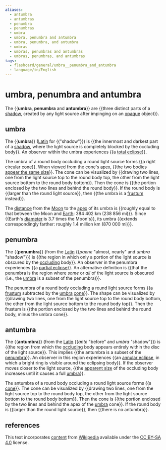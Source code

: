 ```yaml
---
aliases:
  - antumbra
  - antumbras
  - penumbra
  - penumbras
  - umbra
  - umbra, penumbra and antumbra
  - umbra, penumbra, and antumbra
  - umbras
  - umbras, penumbras and antumbras
  - umbras, penumbras, and antumbras
tags:
  - flashcard/general/umbra__penumbra_and_antumbra
  - language/in/English
---
```


# umbra, penumbra and antumbra

The {{__umbra__, __penumbra__ and __antumbra__}} are {{three distinct parts of a [shadow](shadow.md), created by any light source after impinging on an [opaque](opacity.md) object}}. <!--SR:!2024-07-26,17,290!2024-07-26,17,290-->

## umbra

The {{__umbra__}} ([Latin](Latin.md) for {{"shadow"}}) is {{the innermost and darkest part of a [shadow](shadow.md), where the light source is completely blocked by the occluding body}}. An observer within the umbra experiences {{a [total eclipse](solar%20eclipse.md#total%20eclipse)}}. <!--SR:!2024-07-23,14,290!2024-07-22,13,290!2024-07-19,11,270!2024-07-22,13,290-->

The umbra of a round body occluding a round light source forms {{a right circular [cone](cone.md)}}. When viewed from the cone's [apex](apex%20(geometry).md), {{the two bodies [appear the same size](angular%20diameter.md)}}. The cone can be visualized by {{drawing two lines, one from the light source top to the round body top, the other from the light source bottom to the round body bottom}}. Then the cone is {{the portion enclosed by the two lines and behind the round body}}. If the round body is {{larger than the round light source}}, then {{the umbra is a [frustum](frustum.md) instead}}. <!--SR:!2024-07-23,14,290!2024-07-18,10,270!2024-07-21,12,270!2024-07-23,14,290!2024-07-21,13,270!2024-07-20,12,270-->

The [distance](lunar%20distance.md) from the [Moon](Moon.md) to the [apex](apex%20(geometry).md) of its umbra is {{roughly equal to that between the Moon and [Earth](Earth.md): 384&nbsp;402 km (238&nbsp;856 mi)}}. Since {{Earth's [diameter](diameter.md) is 3.7 times the Moon's}}, its umbra {{extends correspondingly farther: roughly 1.4 million km (870&nbsp;000 mi)}}. <!--SR:!2024-08-01,17,250!2024-07-24,15,290!2024-07-18,7,250-->

## penumbra

The {{__penumbra__}} (from the [Latin](Latin.md) {{_paene_ "almost, nearly" and _umbra_ "shadow"}}) is {{the region in which only a portion of the light source is obscured by the [occluding](occultation.md) body}}. An observer in the penumbra experiences {{a [partial eclipse](solar%20eclipse.md#partial%20eclipse)}}. An alternative definition is {{that the penumbra is the region where _some_ or _all_ of the light source is obscured (i.e., the [umbra](#umbra) is a subset of the penumbra)}}. <!--SR:!2024-07-24,15,290!2024-07-20,11,270!2024-07-16,8,250!2024-07-17,9,270!2024-07-20,11,270-->

The penumbra of a round body occluding a round light source forms {{a [frustum](frustum.md) subtracted by the [umbra](#umbra) [cone](cone.md)}}. The shape can be visualized by {{drawing two lines, one from the light source top to the round body bottom, the other from the light source bottom to the round body top}}. Then the frustum is {{the portion enclosed by the two lines and behind the round body, minus the umbra cone}}. <!--SR:!2024-07-16,5,230!2024-07-18,10,270!2024-07-16,8,250-->

## antumbra

The {{__antumbra__}} (from the [Latin](Latin.md) {{_ante_ "before" and _umbra_ "shadow"}}) is {{the region from which the [occluding](occultation.md) body appears entirely within the disc of the light source}}. This implies {{the antumbra is a subset of the [penumbra](#penumbra)}}. An observer in this region experiences {{an [annular eclipse](solar%20eclipse.md#annular%20eclipse), in which a bright ring is visible around the eclipsing body}}. If the observer moves closer to the light source, {{the [apparent size](angular%20diameter.md) of the occluding body increases until it causes a full [umbra](#umbra)}}. <!--SR:!2024-07-22,13,290!2024-07-17,9,270!2024-07-27,12,250!2024-07-19,11,270!2024-07-18,9,270!2024-07-22,13,290-->

The antumbra of a round body occluding a round light source forms {{a [cone](cone.md)}}. The cone can be visualized by {{drawing two lines, one from the light source top to the round body top, the other from the light source bottom to the round body bottom}}. Then the cone is {{the portion enclosed by the two lines and behind the apex of the [umbra](#umbra) cone}}. If the round body is {{larger than the round light source}}, then {{there is no antumbra}}. <!--SR:!2024-07-23,14,290!2024-07-18,9,270!2024-07-16,8,250!2024-07-21,12,270!2024-07-17,9,270-->

## references

This text incorporates [content](https://en.wikipedia.org/wiki/umbra,_penumbra_and_antumbra) from [Wikipedia](Wikipedia.md) available under the [CC BY-SA 4.0](https://creativecommons.org/licenses/by-sa/4.0/) license.
